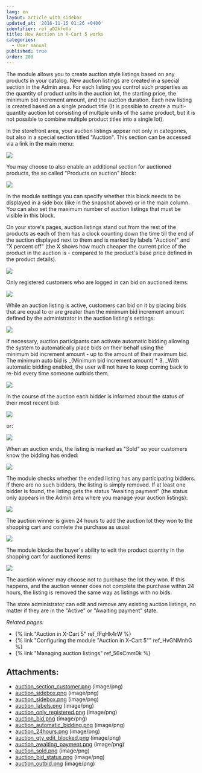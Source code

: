 ```yaml
---
lang: en
layout: article_with_sidebar
updated_at: '2016-11-15 01:26 +0400'
identifier: ref_aD2kfoVa
title: How Auction in X-Cart 5 works
categories:
  - User manual
published: true
order: 200
---
```



The module allows you to create auction style listings based on any products in your catalog. New auction listings are created in a special section in the Admin area. For each listing you control such properties as the quantity of product units in the auction lot, the starting price, the minimum bid increment amount, and the auction duration. Each new listing is created based on a single product title (It is possible to create a multi-quantity auction lot consisting of multiple units of the same product, but it is not possible to combine multiple product titles into a single lot).

In the storefront area, your auction listings appear not only in categories, but also in a special section titled "Auction". This section can be accessed via a link in the main menu:

![]({{site.baseurl}}/attachments/8225140/8356098.png?effects=drop-shadow)

You may choose to also enable an additional section for auctioned products, the so called "Products on auction" block:

![]({{site.baseurl}}/attachments/8225140/8356099.png?effects=drop-shadow)

In the module settings you can specify whether this block needs to be displayed in a side box (like in the snapshot above) or in the main column. You can also set the maximum number of auction listings that must be visible in this block.

On your store's pages, auction listings stand out from the rest of the products as each of them has a clock counting down the time till the end of the auction displayed next to them and is marked by labels "Auction!" and "X percent off" (the X shows how much cheaper the current price of the product in the auction is - compared to the product's base price defined in the product details). 

![]({{site.baseurl}}/attachments/8225140/8356111.png?effects=drop-shadow)

Only registered customers who are logged in can bid on auctioned items:

![]({{site.baseurl}}/attachments/8225140/8356112.png?effects=drop-shadow)

While an auction listing is active, customers can bid on it by placing bids that are equal to or are greater than the minimum bid increment amount defined by the administrator in the auction listing's settings:

![]({{site.baseurl}}/attachments/8225140/8356113.png?effects=drop-shadow)

If necessary, auction participants can activate automatic bidding allowing the system to automatically place bids on their behalf using the minimum bid increment amount - up to the amount of their maximum bid. The minimum auto bid is _(Minimum bid increment amount) * 3. _With automatic bidding enabled, the user will not have to keep coming back to re-bid every time someone outbids them.

![]({{site.baseurl}}/attachments/8225140/8356114.png?effects=drop-shadow)

In the course of the auction each bidder is informed about the status of their most recent bid:

![]({{site.baseurl}}/attachments/8225140/8356119.png?effects=drop-shadow)

or:

![]({{site.baseurl}}/attachments/8225140/8356121.png?effects=drop-shadow)

When an auction ends, the listing is marked as "Sold" so your customers know the bidding has ended:

![]({{site.baseurl}}/attachments/8225140/8356118.png?effects=drop-shadow)

The module checks whether the ended listing has any participating bidders. If there are no such bidders, the listing is simply removed. If at least one bidder is found, the listing gets the status "Awaiting payment" (the status only appears in the Admin area where you manage your auction listings):

![]({{site.baseurl}}/attachments/8225140/8356117.png?effects=drop-shadow)

The auction winner is given 24 hours to add the auction lot they won to the shopping cart and comlete the purchase as usual:

![]({{site.baseurl}}/attachments/8225140/8356115.png?effects=drop-shadow)

The module blocks the buyer's ability to edit the product quantity in the shopping cart for auctioned items: 

![]({{site.baseurl}}/attachments/8225140/8356116.png?effects=drop-shadow)

The auction winner may choose not to purchase the lot they won. If this happens, and the auction winner does not complete the purchase within 24 hours, the listing is removed the same way as listings with no bids.

The store administrator can edit and remove any existing auction listings, no matter if they are in the "Active" or "Awaiting payment" state.

_Related pages:_

*   {% link "Auction in X-Cart 5" ref_fFqHk4rW %}
*   {% link "Configuring the module "Auction in X-Cart 5"" ref_HvGNMnhG %}
*   {% link "Managing auction listings" ref_56sCmm0k %}

## Attachments:

* [auction_section_customer.png]({{site.baseurl}}/attachments/8225140/8356098.png) (image/png)
* [auction_sidebox.png]({{site.baseurl}}/attachments/8225140/8356100.png) (image/png)
* [auction_sidebox.png]({{site.baseurl}}/attachments/8225140/8356099.png) (image/png)
* [auction_labels.png]({{site.baseurl}}/attachments/8225140/8356111.png) (image/png)
* [auction_only_registered.png]({{site.baseurl}}/attachments/8225140/8356112.png) (image/png)
* [auction_bid.png]({{site.baseurl}}/attachments/8225140/8356113.png) (image/png)
* [auction_automatic_bidding.png]({{site.baseurl}}/attachments/8225140/8356114.png) (image/png)
* [auction_24hours.png]({{site.baseurl}}/attachments/8225140/8356115.png) (image/png)
* [auction_qty_edit_blocked.png]({{site.baseurl}}/attachments/8225140/8356116.png) (image/png)
* [auction_awaiting_payment.png]({{site.baseurl}}/attachments/8225140/8356117.png) (image/png)
* [auction_sold.png]({{site.baseurl}}/attachments/8225140/8356118.png) (image/png)
* [auction_bid_status.png]({{site.baseurl}}/attachments/8225140/8356119.png) (image/png)
* [auction_outbid.png]({{site.baseurl}}/attachments/8225140/8356121.png) (image/png)